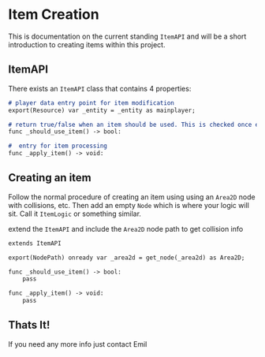 # Item Creation

This is documentation on the current standing `ItemAPI` and will be a short introduction to creating items within this project.

## ItemAPI

There exists an `ItemAPI` class that contains 4 properties:

```md
# player data entry point for item modification
export(Resource) var _entity = _entity as mainplayer;

# return true/false when an item should be used. This is checked once each frame
func _should_use_item() -> bool:

#  entry for item processing
func _apply_item() -> void:
```

## Creating an item

Follow the normal procedure of creating an item using using an `Area2D` node with collisions, etc. Then add an empty `Node` which is where your logic will sit. Call it `ItemLogic` or something similar. 

extend the `ItemAPI` and include the `Area2D` node path to get collision info

```md
extends ItemAPI

export(NodePath) onready var _area2d = get_node(_area2d) as Area2D;

func _should_use_item() -> bool:
    pass

func _apply_item() -> void:
    pass
```

## Thats It!

If you need any more info just contact Emil